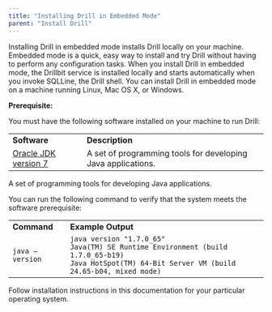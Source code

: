 ```yaml
---
title: "Installing Drill in Embedded Mode"
parent: "Install Drill"
---
```

Installing Drill in embedded mode installs Drill locally on your machine.
Embedded mode is a quick, easy way to install and try Drill without having to
perform any configuration tasks. When you install Drill in embedded mode, the
Drillbit service is installed locally and starts automatically when you invoke
SQLLine, the Drill shell. You can install Drill in embedded mode on a machine
running Linux, Mac OS X, or Windows.

**Prerequisite:**

You must have the following software installed on your machine to run Drill:

<div class="table-wrap"><table class="confluenceTable"><tbody><tr><td class="confluenceTd"><strong>Software</strong></td><td class="confluenceTd"><strong>Description</strong></td></tr><tr><td class="confluenceTd"><a class="external-link" href="http://www.oracle.com/technetwork/java/javase/downloads/jdk7-downloads-1880260.html" rel="nofollow">Oracle JDK version 7</a></td><td class="confluenceTd">A set of programming tools for developing Java applications.</td></tr></tbody></table></div>

A set of programming tools for developing Java applications.  
  
You can run the following command to verify that the system meets the software
prerequisite:

<div class="table-wrap"><table class="confluenceTable"><tbody><tr><td class="confluenceTd"><strong>Command</strong></td><td class="confluenceTd"><strong>Example Output</strong></td></tr><tr><td class="confluenceTd"><code>java –version</code></td><td class="confluenceTd"><code>java version &quot;1.7.0_65&quot;</code><br /><code>Java(TM) SE Runtime Environment (build 1.7.0_65-b19)</code><br /><code>Java HotSpot(TM) 64-Bit Server VM (build 24.65-b04, mixed mode)</code></td></tr></tbody></table></div>

Follow installation instructions in this documentation for your particular operating system.
